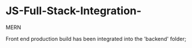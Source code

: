 # JS-Full-Stack-Integration-
MERN

Front end production build has been integrated into the 'backend' folder; 

